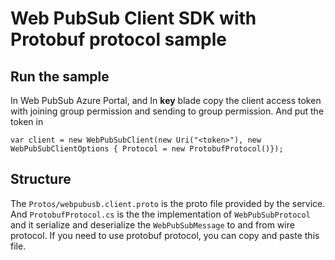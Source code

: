 # Web PubSub Client SDK with Protobuf protocol sample

## Run the sample

In Web PubSub Azure Portal, and In **key** blade copy the client access token with joining group permission and sending to group permission.
And put the token in

```dotnet
var client = new WebPubSubClient(new Uri("<token>"), new WebPubSubClientOptions { Protocol = new ProtobufProtocol()});
```

## Structure

The `Protos/webpubusb.client.proto` is the proto file provided by the service.
And `ProtobufProtocol.cs` is the the implementation of `WebPubSubProtocol` and it serialize and deserialize the `WebPubSubMessage` to and from wire protocol. If you need
to use protobuf protocol, you can copy and paste this file.
